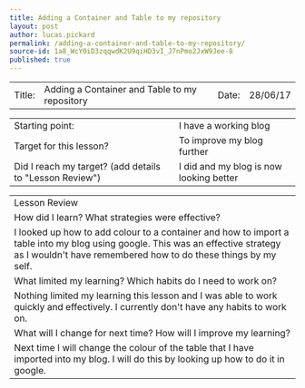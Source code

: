 ```yaml
---
title: Adding a Container and Table to my repository
layout: post
author: lucas.pickard
permalink: /adding-a-container-and-table-to-my-repository/
source-id: 1a8_WcY0iD3zqqwdK2U9qiHD3vI_J7nPmo2JxW9Jee-8
published: true
---
```

<table>
  <tr>
    <td>Title:  </td>
    <td>Adding a Container and Table to my repository</td>
    <td> Date:  </td>
    <td>28/06/17</td>
  </tr>
</table>


<table>
  <tr>
    <td>Starting point:</td>
    <td>I have a working blog</td>
  </tr>
  <tr>
    <td>Target for this lesson?</td>
    <td>To improve my blog further</td>
  </tr>
  <tr>
    <td>Did I reach my target? 
(add details to "Lesson Review")</td>
    <td>I did and my blog is now looking better</td>
  </tr>
</table>


<table>
  <tr>
    <td>Lesson Review</td>
  </tr>
  <tr>
    <td>How did I learn? What strategies were effective? </td>
  </tr>
  <tr>
    <td>I looked up how to add colour to a container and how to import a table into my blog using google. This was an effective strategy as I wouldn't have remembered how to do these things by my self.</td>
  </tr>
  <tr>
    <td>What limited my learning? Which habits do I need to work on? </td>
  </tr>
  <tr>
    <td>Nothing limited my learning this lesson and I was able to work quickly and effectively. I currently don't have any habits to work on.</td>
  </tr>
  <tr>
    <td>What will I change for next time? How will I improve my learning?</td>
  </tr>
  <tr>
    <td>Next time I will change the colour of the table that I have imported into my blog. I will do this by looking up how to do it in google.</td>
  </tr>
</table>


